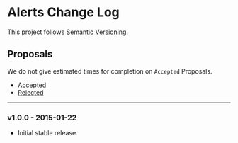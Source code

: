 # Alerts Change Log

This project follows [Semantic Versioning](CONTRIBUTING.md).

## Proposals

We do not give estimated times for completion on `Accepted` Proposals.

- [Accepted](https://github.com/cartalyst/alerts/labels/Accepted)
- [Rejected](https://github.com/cartalyst/alerts/labels/Rejected)

---

### v1.0.0 - 2015-01-22

- Initial stable release.
